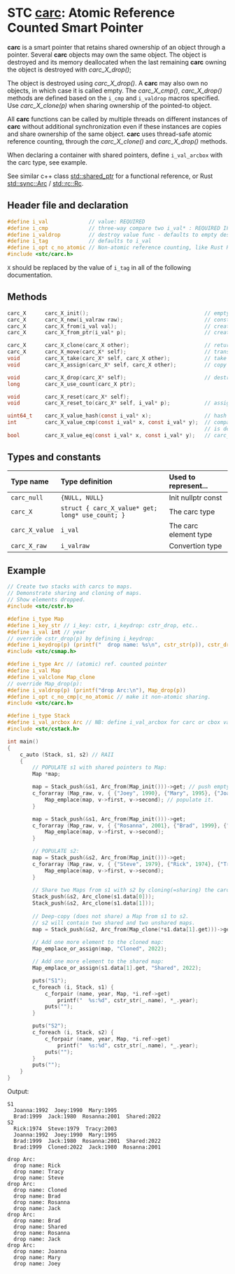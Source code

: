 # STC [carc](../include/stc/carc.h): Atomic Reference Counted Smart Pointer

**carc** is a smart pointer that retains shared ownership of an object through a pointer.
Several **carc** objects may own the same object. The object is destroyed and its memory
deallocated when the last remaining **carc** owning the object is destroyed with *carc_X_drop()*;

The object is destroyed using *carc_X_drop()*. A **carc** may also own no objects, in which 
case it is called empty. The *carc_X_cmp()*, *carc_X_drop()* methods are defined based on
the `i_cmp` and `i_valdrop` macros specified. Use *carc_X_clone(p)* when sharing ownership of
the pointed-to object. 

All **carc** functions can be called by multiple threads on different instances of **carc** without
additional synchronization even if these instances are copies and share ownership of the same object.
**carc** uses thread-safe atomic reference counting, through the *carc_X_clone()* and *carc_X_drop()* methods.

When declaring a container with shared pointers, define `i_val_arcbox` with the carc type, see example.

See similar c++ class [std::shared_ptr](https://en.cppreference.com/w/cpp/memory/shared_ptr) for a functional reference, or Rust [std::sync::Arc](https://doc.rust-lang.org/std/sync/struct.Arc.html) / [std::rc::Rc](https://doc.rust-lang.org/std/rc/struct.Rc.html).

## Header file and declaration

```c
#define i_val             // value: REQUIRED
#define i_cmp             // three-way compare two i_val* : REQUIRED IF i_val is a non-integral type
#define i_valdrop         // destroy value func - defaults to empty destruct
#define i_tag             // defaults to i_val
#define i_opt c_no_atomic // Non-atomic reference counting, like Rust Rc.
#include <stc/carc.h>
```
`X` should be replaced by the value of `i_tag` in all of the following documentation.

## Methods
```c
carc_X      carc_X_init();                                     // empty shared pointer
carc_X      carc_X_new(i_valraw raw);                          // construct a new value in an carc from raw type.
carc_X      carc_X_from(i_val val);                            // create a carc from constructed val object. Faster than from_ptr().
carc_X      carc_X_from_ptr(i_val* p);                         // create a carc from raw pointer. Takes ownership of p.

carc_X      carc_X_clone(carc_X other);                        // return other with increased use count
carc_X      carc_X_move(carc_X* self);                         // transfer ownership to another carc.
void        carc_X_take(carc_X* self, carc_X other);           // take ownership of other.
void        carc_X_assign(carc_X* self, carc_X other);         // copy shared (increase use count)

void        carc_X_drop(carc_X* self);                         // destruct (decrease use count, free at 0)
long        carc_X_use_count(carc_X ptr);    

void        carc_X_reset(carc_X* self);    
void        carc_X_reset_to(carc_X* self, i_val* p);           // assign new carc from ptr. Takes ownership of p.

uint64_t    carc_X_value_hash(const i_val* x);                 // hash value
int         carc_X_value_cmp(const i_val* x, const i_val* y);  // compares pointer addresses if 'i_opt c_no_cmp'
                                                               // is defined. Otherwise uses 'i_cmp' or default compare.
bool        carc_X_value_eq(const i_val* x, const i_val* y);   // carc_X_value_cmp == 0
```

## Types and constants

| Type name         | Type definition                                   | Used to represent...   |
|:------------------|:--------------------------------------------------|:-----------------------|
| `carc_null`       | `{NULL, NULL}`                                    | Init nullptr const     |
| `carc_X`          | `struct { carc_X_value* get; long* use_count; }`  | The carc type          |
| `carc_X_value`    | `i_val`                                           | The carc element type  |
| `carc_X_raw`      | `i_valraw`                                        | Convertion type        |

## Example

```c
// Create two stacks with carcs to maps.
// Demonstrate sharing and cloning of maps.
// Show elements dropped.
#include <stc/cstr.h>

#define i_type Map
#define i_key_str // i_key: cstr, i_keydrop: cstr_drop, etc..
#define i_val int // year
// override cstr_drop(p) by defining i_keydrop:
#define i_keydrop(p) (printf("  drop name: %s\n", cstr_str(p)), cstr_drop(p))
#include <stc/csmap.h>

#define i_type Arc // (atomic) ref. counted pointer
#define i_val Map
#define i_valclone Map_clone
// override Map_drop(p):
#define i_valdrop(p) (printf("drop Arc:\n"), Map_drop(p))
#define i_opt c_no_cmp|c_no_atomic // make it non-atomic sharing.
#include <stc/carc.h>

#define i_type Stack
#define i_val_arcbox Arc // NB: define i_val_arcbox for carc or cbox value-type
#include <stc/cstack.h>

int main()
{
    c_auto (Stack, s1, s2) // RAII
    {
        // POPULATE s1 with shared pointers to Map:
        Map *map;

        map = Stack_push(&s1, Arc_from(Map_init()))->get; // push empty map to s1.
        c_forarray (Map_raw, v, { {"Joey", 1990}, {"Mary", 1995}, {"Joanna", 1992}}) {
            Map_emplace(map, v->first, v->second); // populate it.
        }

        map = Stack_push(&s1, Arc_from(Map_init()))->get;
        c_forarray (Map_raw, v, { {"Rosanna", 2001}, {"Brad", 1999}, {"Jack", 1980} }) {
            Map_emplace(map, v->first, v->second);
        }

        // POPULATE s2:
        map = Stack_push(&s2, Arc_from(Map_init()))->get;
        c_forarray (Map_raw, v, { {"Steve", 1979}, {"Rick", 1974}, {"Tracy", 2003} }) {
            Map_emplace(map, v->first, v->second);
        }
        
        // Share two Maps from s1 with s2 by cloning(=sharing) the carcs:
        Stack_push(&s2, Arc_clone(s1.data[0]));
        Stack_push(&s2, Arc_clone(s1.data[1]));
        
        // Deep-copy (does not share) a Map from s1 to s2.
        // s2 will contain two shared and two unshared maps.
        map = Stack_push(&s2, Arc_from(Map_clone(*s1.data[1].get)))->get;
        
        // Add one more element to the cloned map:
        Map_emplace_or_assign(map, "Cloned", 2022);

        // Add one more element to the shared map:
        Map_emplace_or_assign(s1.data[1].get, "Shared", 2022);

        puts("S1");
        c_foreach (i, Stack, s1) {
            c_forpair (name, year, Map, *i.ref->get)
                printf("  %s:%d", cstr_str(_.name), *_.year);
            puts("");
        }

        puts("S2");
        c_foreach (i, Stack, s2) {
            c_forpair (name, year, Map, *i.ref->get)
                printf("  %s:%d", cstr_str(_.name), *_.year);
            puts("");
        }
        puts("");
    }
}
```
Output:
```
S1
  Joanna:1992  Joey:1990  Mary:1995
  Brad:1999  Jack:1980  Rosanna:2001  Shared:2022
S2
  Rick:1974  Steve:1979  Tracy:2003
  Joanna:1992  Joey:1990  Mary:1995
  Brad:1999  Jack:1980  Rosanna:2001  Shared:2022
  Brad:1999  Cloned:2022  Jack:1980  Rosanna:2001

drop Arc:
  drop name: Rick
  drop name: Tracy
  drop name: Steve
drop Arc:
  drop name: Cloned
  drop name: Brad
  drop name: Rosanna
  drop name: Jack
drop Arc:
  drop name: Brad
  drop name: Shared
  drop name: Rosanna
  drop name: Jack
drop Arc:
  drop name: Joanna
  drop name: Mary
  drop name: Joey
```
